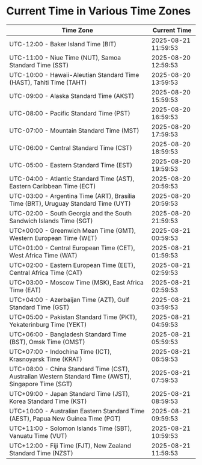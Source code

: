 # Current Time in Various Time Zones

| Time Zone | Current Time |
|-----------|--------------|
| UTC-12:00 - Baker Island Time (BIT) | 2025-08-21 11:59:53 |
| UTC-11:00 - Niue Time (NUT), Samoa Standard Time (SST) | 2025-08-20 12:59:53 |
| UTC-10:00 - Hawaii-Aleutian Standard Time (HAST), Tahiti Time (TAHT) | 2025-08-20 13:59:53 |
| UTC-09:00 - Alaska Standard Time (AKST) | 2025-08-20 15:59:53 |
| UTC-08:00 - Pacific Standard Time (PST) | 2025-08-20 16:59:53 |
| UTC-07:00 - Mountain Standard Time (MST) | 2025-08-20 17:59:53 |
| UTC-06:00 - Central Standard Time (CST) | 2025-08-20 18:59:53 |
| UTC-05:00 - Eastern Standard Time (EST) | 2025-08-20 19:59:53 |
| UTC-04:00 - Atlantic Standard Time (AST), Eastern Caribbean Time (ECT) | 2025-08-20 20:59:53 |
| UTC-03:00 - Argentina Time (ART), Brasília Time (BRT), Uruguay Standard Time (UYT) | 2025-08-20 20:59:53 |
| UTC-02:00 - South Georgia and the South Sandwich Islands Time (SGT) | 2025-08-20 21:59:53 |
| UTC±00:00 - Greenwich Mean Time (GMT), Western European Time (WET) | 2025-08-21 00:59:53 |
| UTC+01:00 - Central European Time (CET), West Africa Time (WAT) | 2025-08-21 01:59:53 |
| UTC+02:00 - Eastern European Time (EET), Central Africa Time (CAT) | 2025-08-21 02:59:53 |
| UTC+03:00 - Moscow Time (MSK), East Africa Time (EAT) | 2025-08-21 02:59:53 |
| UTC+04:00 - Azerbaijan Time (AZT), Gulf Standard Time (GST) | 2025-08-21 03:59:53 |
| UTC+05:00 - Pakistan Standard Time (PKT), Yekaterinburg Time (YEKT) | 2025-08-21 04:59:53 |
| UTC+06:00 - Bangladesh Standard Time (BST), Omsk Time (OMST) | 2025-08-21 05:59:53 |
| UTC+07:00 - Indochina Time (ICT), Krasnoyarsk Time (KRAT) | 2025-08-21 06:59:53 |
| UTC+08:00 - China Standard Time (CST), Australian Western Standard Time (AWST), Singapore Time (SGT) | 2025-08-21 07:59:53 |
| UTC+09:00 - Japan Standard Time (JST), Korea Standard Time (KST) | 2025-08-21 08:59:53 |
| UTC+10:00 - Australian Eastern Standard Time (AEST), Papua New Guinea Time (PGT) | 2025-08-21 09:59:53 |
| UTC+11:00 - Solomon Islands Time (SBT), Vanuatu Time (VUT) | 2025-08-21 10:59:53 |
| UTC+12:00 - Fiji Time (FJT), New Zealand Standard Time (NZST) | 2025-08-21 11:59:53 |
